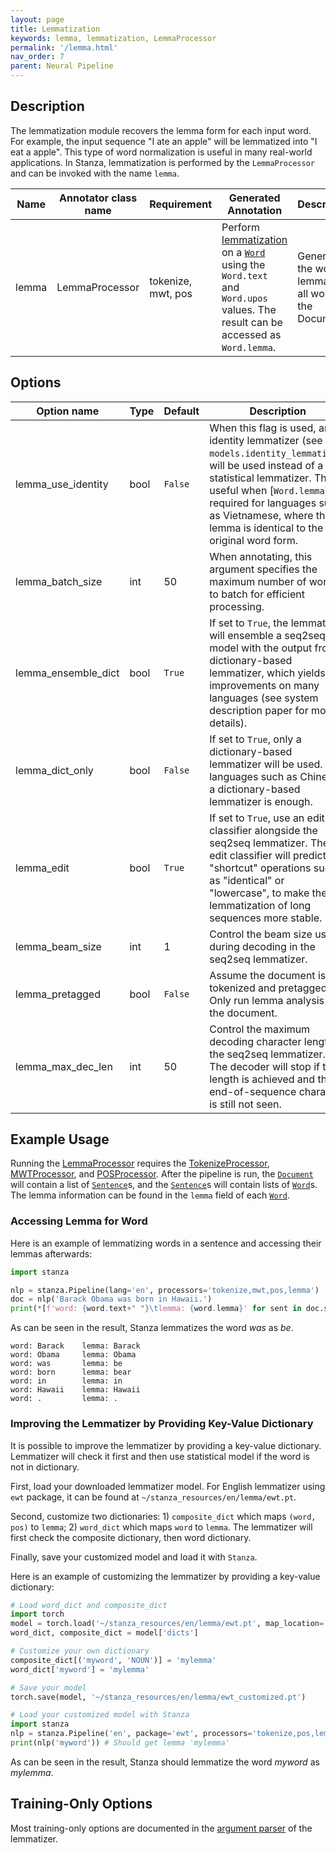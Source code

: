 ```yaml
---
layout: page
title: Lemmatization
keywords: lemma, lemmatization, LemmaProcessor
permalink: '/lemma.html'
nav_order: 7
parent: Neural Pipeline
---
```


## Description

The lemmatization module recovers the lemma form for each input word. For example, the input sequence "I ate an apple" will be lemmatized into "I eat a apple". This type of word normalization is useful in many real-world applications. In Stanza, lemmatization is performed by the `LemmaProcessor` and can be invoked with the name `lemma`.

| Name | Annotator class name | Requirement | Generated Annotation | Description |
| --- | --- | --- | --- | --- |
| lemma | LemmaProcessor | tokenize, mwt, pos | Perform [lemmatization](https://en.wikipedia.org/wiki/Lemmatisation) on a [`Word`](data_objects.md#word) using the `Word.text` and `Word.upos` values. The result can be accessed as `Word.lemma`. | Generates the word lemmas for all words in the Document. |

## Options

| Option name | Type | Default | Description |
| --- | --- | --- | --- |
| lemma_use_identity | bool | `False` | When this flag is used, an identity lemmatizer (see `models.identity_lemmatizer`) will be used instead of a statistical lemmatizer. This is useful when [`Word.lemma`] is required for languages such as Vietnamese, where the lemma is identical to the original word form. |
| lemma_batch_size | int | 50 | When annotating, this argument specifies the maximum number of words to batch for efficient processing. |
| lemma_ensemble_dict | bool | `True` | If set to `True`, the lemmatizer will ensemble a seq2seq model with the output from a dictionary-based lemmatizer, which yields improvements on many languages (see system description paper for more details). |
| lemma_dict_only | bool | `False` | If set to `True`, only a dictionary-based lemmatizer will be used. For languages such as Chinese, a dictionary-based lemmatizer is enough. |
| lemma_edit | bool | `True` | If set to `True`, use an edit classifier alongside the seq2seq lemmatizer. The edit classifier will predict "shortcut" operations such as "identical" or "lowercase", to make the lemmatization of long sequences more stable. |
| lemma_beam_size | int | 1 | Control the beam size used during decoding in the seq2seq lemmatizer. |
| lemma_pretagged | bool | `False` | Assume the document is tokenized and pretagged. Only run lemma analysis on the document. |
| lemma_max_dec_len | int | 50 | Control the maximum decoding character length in the seq2seq lemmatizer. The decoder will stop if this length is achieved and the end-of-sequence character is still not seen. |

## Example Usage

Running the [LemmaProcessor](lemma.md) requires the [TokenizeProcessor](tokenize.md), [MWTProcessor](mwt.md), and [POSProcessor](pos.md).
After the pipeline is run, the [`Document`](data_objects.md#document) will contain a list of [`Sentence`](data_objects.md#sentence)s, and the [`Sentence`](data_objects.md#sentence)s will contain lists of [`Word`](data_objects.md#word)s.
The lemma information can be found in the `lemma` field of each [`Word`](data_objects.md#word).

### Accessing Lemma for Word

Here is an example of lemmatizing words in a sentence and accessing their lemmas afterwards:

```python
import stanza

nlp = stanza.Pipeline(lang='en', processors='tokenize,mwt,pos,lemma')
doc = nlp('Barack Obama was born in Hawaii.')
print(*[f'word: {word.text+" "}\tlemma: {word.lemma}' for sent in doc.sentences for word in sent.words], sep='\n')
```

As can be seen in the result, Stanza lemmatizes the word _was_ as _be_.

```
word: Barack    lemma: Barack
word: Obama     lemma: Obama
word: was       lemma: be
word: born      lemma: bear
word: in        lemma: in
word: Hawaii    lemma: Hawaii
word: .         lemma: .
```

### Improving the Lemmatizer by Providing Key-Value Dictionary

It is possible to improve the lemmatizer by providing a key-value dictionary. Lemmatizer will check it first and then use statistical model if the word is not in dictionary.

First, load your downloaded lemmatizer model. For English lemmatizer using `ewt` package, it can be found at `~/stanza_resources/en/lemma/ewt.pt`.

Second, customize two dictionaries: 1) `composite_dict` which maps `(word, pos)` to `lemma`; 2) `word_dict` which maps `word` to `lemma`. The lemmatizer will first check the composite dictionary, then word dictionary.

Finally, save your customized model and load it with `Stanza`.

Here is an example of customizing the lemmatizer by providing a key-value dictionary:

```python
# Load word_dict and composite_dict
import torch
model = torch.load('~/stanza_resources/en/lemma/ewt.pt', map_location='cpu')
word_dict, composite_dict = model['dicts']

# Customize your own dictionary
composite_dict[('myword', 'NOUN')] = 'mylemma'
word_dict['myword'] = 'mylemma'

# Save your model
torch.save(model, '~/stanza_resources/en/lemma/ewt_customized.pt')

# Load your customized model with Stanza
import stanza
nlp = stanza.Pipeline('en', package='ewt', processors='tokenize,pos,lemma', lemma_model_path='~/stanza_resources/en/lemma/ewt_customized.pt'
print(nlp('myword')) # Should get lemma 'mylemma'
```

As can be seen in the result, Stanza should lemmatize the word _myword_ as _mylemma_.

## Training-Only Options

Most training-only options are documented in the [argument parser](https://github.com/stanfordnlp/stanza/blob/main/stanza/models/lemmatizer.py#L22) of the lemmatizer.

